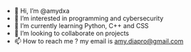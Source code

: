 - 👋 Hi, I’m @amydxa
- 👀 I’m interested in programming and cybersecurity
- 🌱 I’m currently learning Python, C++ and CSS
- 💞️ I’m looking to collaborate on projects
- 📫 How to reach me ? my email is amy.diapro@gmail.com

<!---
amydxa/amydxa is a ✨ special ✨ repository because its `README.md` (this file) appears on your GitHub profile.
You can click the Preview link to take a look at your changes.
--->
